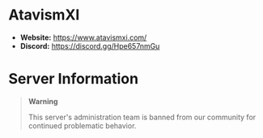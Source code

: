 # AtavismXI

  - **Website:** https://www.atavismxi.com/
  - **Discord:** https://discord.gg/Hpe657nmGu

# Server Information

> **Warning**
> 
> This server's administration team is banned from our community for continued problematic behavior.
